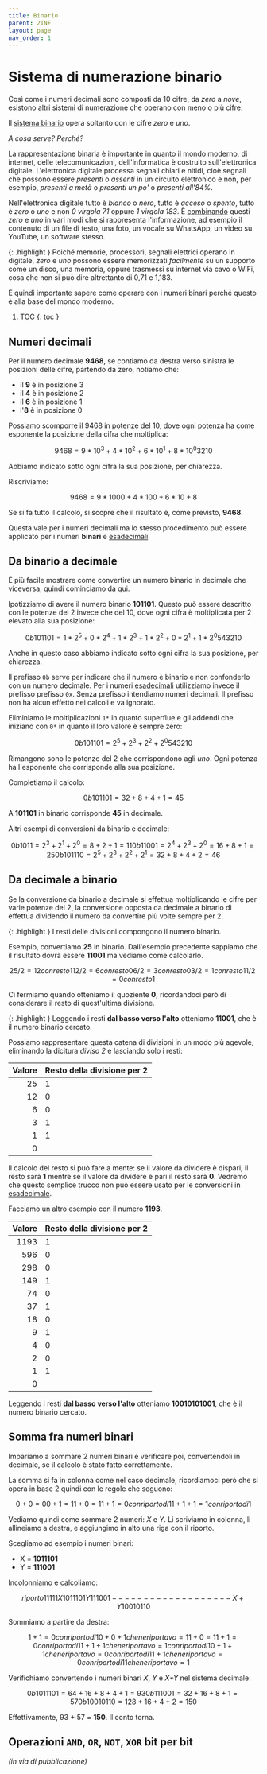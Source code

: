 ```yaml
---
title: Binario
parent: 2INF
layout: page
nav_order: 1
---
```


# Sistema di numerazione binario

Così come i numeri decimali sono composti da 10 cifre, da _zero_ a _nove_,
esistono altri sistemi di numerazione che operano con meno o più cifre.

Il [sistema binario](https://it.wikipedia.org/wiki/Sistema_numerico_binario)
opera soltanto con le cifre _zero_ e _uno_.

_A cosa serve? Perché?_

La rappresentazione binaria è importante in quanto il mondo moderno, di internet,
delle telecomunicazioni, dell'informatica è costruito sull'elettronica digitale.
L'elettronica digitale processa segnali chiari e nitidi, cioè segnali
che possono essere _presenti_ o _assenti_ in un circuito elettronico e non,
per esempio, _presenti a metà_ o _presenti un po'_ o _presenti all'84%_.

Nell'elettronica digitale tutto è _bianco_ o _nero_, tutto è _acceso_
o _spento_, tutto è _zero_ o _uno_ e non _0 virgola 71_ oppure _1 virgola 183_.
È [combinando](../codifiche/index.md) questi _zero_ e _uno_ in vari modi che si rappresenta
l'informazione, ad esempio il contenuto di un file di testo, una foto,
un vocale su WhatsApp, un video su YouTube, un software stesso.

{: .highlight }
Poiché memorie, processori, segnali elettrici operano in digitale,
_zero_ e _uno_ possono essere memorizzati _facilmente_ su un supporto
come un disco, una memoria, oppure trasmessi su internet via cavo o WiFi,
cosa che non si può dire altrettanto di 0,71 e 1,183.

È quindi importante sapere come operare con i numeri binari
perché questo è alla base del mondo moderno.

1. TOC
{: toc }

## Numeri decimali

Per il numero decimale **9468**, se contiamo da destra verso sinistra
le posizioni delle cifre, partendo da zero, notiamo che:

- il **9** è in posizione 3
- il **4** è in posizione 2
- il **6** è in posizione 1
- l'**8** è in posizione 0

Possiamo scomporre il 9468 in potenze del 10, dove ogni potenza
ha come esponente la posizione della cifra che moltiplica:

```math
9468 = 9 * 10^3 + 4 * 10^2 + 6 * 10^1 + 8 * 10^0
3210
```

Abbiamo indicato sotto ogni cifra la sua posizione, per chiarezza.

Riscriviamo:

```math
9468 = 9 * 1000 + 4 * 100 + 6 * 10 + 8
```

Se si fa tutto il calcolo, si scopre che il risultato è, come previsto, **9468**.

Questa vale per i numeri decimali ma lo stesso procedimento
può essere applicato per i numeri **binari** e [esadecimali](../esadecimale/index.md#da-esadecimale-a-decimale).

## Da binario a decimale

È più facile mostrare come convertire un numero binario in decimale
che viceversa, quindi cominciamo da qui.

Ipotizziamo di avere il numero binario **101101**. Questo può essere
descritto con le potenze del 2 invece che del 10, dove ogni cifra
è moltiplicata per 2 elevato alla sua posizione:

```math
0b101101 = 1 * 2^5 + 0 * 2^4 + 1 * 2^3 + 1 * 2^2 + 0 * 2^1 + 1 * 2^0
  543210
```

Anche in questo caso abbiamo indicato sotto ogni cifra la sua posizione, per chiarezza.

Il prefisso `0b` serve per indicare che il numero è binario e non confonderlo
con un numero decimale. Per i numeri [esadecimali](../esadecimale/index.md)
utilizziamo invece il prefisso prefisso `0x`. Senza prefisso intendiamo numeri decimali.
Il prefisso non ha alcun effetto nei calcoli e va ignorato.

Eliminiamo le moltiplicazioni `1*` in quanto superflue e
gli addendi che iniziano con `0*` in quanto il loro valore è sempre zero:

```math
0b101101 = 2^5 + 2^3 + 2^2 + 2^0
  543210
```

Rimangono sono le potenze del 2 che corrispondono agli _uno_. Ogni potenza
ha l'esponente che corrisponde alla sua posizione.

Completiamo il calcolo:

```math
0b101101 = 32 + 8 + 4 + 1 = 45
```

A **101101** in binario corrisponde **45** in decimale.

Altri esempi di conversioni da binario e decimale:

```math
  0b1011 = 2^3 + 2^1 + 2^0 = 8 + 2 + 1 = 11
 0b11001 = 2^4 + 2^3 + 2^0 = 16 + 8 + 1 = 25
0b101110 = 2^5 + 2^3 + 2^2 + 2^1 = 32 + 8 + 4 + 2 = 46
```

## Da decimale a binario

Se la conversione da binario a decimale si effettua moltiplicando
le cifre per varie potenze del 2, la conversione opposta da decimale
a binario di effettua dividendo il numero da convertire più volte sempre per 2.

{: .highlight }
I resti delle divisioni compongono il numero binario.

Esempio, convertiamo **25** in binario. Dall'esempio precedente sappiamo che il
risultato dovrà essere **11001** ma vediamo come calcolarlo.

```math
25 / 2 = 12 con resto 1
12 / 2 =  6 con resto 0
 6 / 2 =  3 con resto 0
 3 / 2 =  1 con resto 1
 1 / 2 =  0 con resto 1
```

Ci fermiamo quando otteniamo il quoziente **0**, ricordandoci però di considerare
il resto di quest'ultima divisione.

{: .highlight }
Leggendo i resti **dal basso verso l'alto** otteniamo **11001**,
che è il numero binario cercato.

Possiamo rappresentare questa catena di divisioni in un modo più agevole,
eliminando la dicitura _diviso 2_ e lasciando solo i resti:

| Valore | Resto della divisione per 2 |
|-------:|:----------------------------|
|    25  |  1                          |
|    12  |  0                          |
|     6  |  0                          |
|     3  |  1                          |
|     1  |  1                          |
|     0  |                             |

Il calcolo del resto si può fare a mente: se il valore da dividere è dispari,
il resto sarà **1** mentre se il valore da dividere è pari
il resto sarà **0**. Vedremo che questo semplice trucco
non può essere usato per le conversioni in [esadecimale](../esadecimale/index.md#da-decimale-a-esadecimale).

Facciamo un altro esempio con il numero **1193**.

| Valore | Resto della divisione per 2 |
|-------:|:----------------------------|
|  1193  |  1                          |
|   596  |  0                          |
|   298  |  0                          |
|   149  |  1                          |
|    74  |  0                          |
|    37  |  1                          |
|    18  |  0                          |
|     9  |  1                          |
|     4  |  0                          |
|     2  |  0                          |
|     1  |  1                          |
|     0  |                             |

Leggendo i resti **dal basso verso l'alto** otteniamo **10010101001**,
che è il numero binario cercato.

## Somma fra numeri binari

Impariamo a sommare 2 numeri binari e verificare poi, convertendoli in decimale,
se il calcolo è stato fatto correttamente.

La somma si fa in colonna come nel caso decimale, ricordiamoci però
che si opera in base 2 quindi con le regole che seguono:

```math
    0 + 0 = 0
    0 + 1 = 1
    1 + 0 = 1
    1 + 1 = 0 con riporto di 1
1 + 1 + 1 = 1 con riporto di 1
```

Vediamo quindi come sommare 2 numeri: _X_ e _Y_.
Li scriviamo in colonna, li allineiamo a destra,
e aggiungimo in alto una riga con il riporto.

Scegliamo ad esempio i numeri binari:

- X = **1011101**
- Y = **111001**

Incolonniamo e calcoliamo:

```math
riporto   1 1 1 1     1
      
      X     1 0 1 1 1 0 1
      Y       1 1 1 0 0 1
      -------------------
  X + Y   1 0 0 1 0 1 1 0
```

Sommiamo a partire da destra:

```math
1 + 1                      = 0 con riporto di 1
0 + 0 + 1 che ne riportavo = 1
1 + 0                      = 1
1 + 1                      = 0 con riporto di 1
1 + 1 + 1 che ne riportavo = 1 con riporto di 1
0 + 1 + 1 che ne riportavo = 0 con riporto di 1
1     + 1 che ne riportavo = 0 con riporto di 1
        1 che ne riportavo = 1
```

Verifichiamo convertendo i numeri binari _X_, _Y_ e _X+Y_ nel sistema decimale:

```math
 0b1011101 =       64      + 16 + 8 + 4     + 1 = 93
  0b111001 =            32 + 16 + 8         + 1 = 57
0b10010110 = 128           + 16     + 4 + 2     = 150
```

Effettivamente, 93 + 57 = **150**. Il conto torna.

## Operazioni `AND`, `OR`, `NOT`, `XOR` bit per bit
_(in via di pubblicazione)_